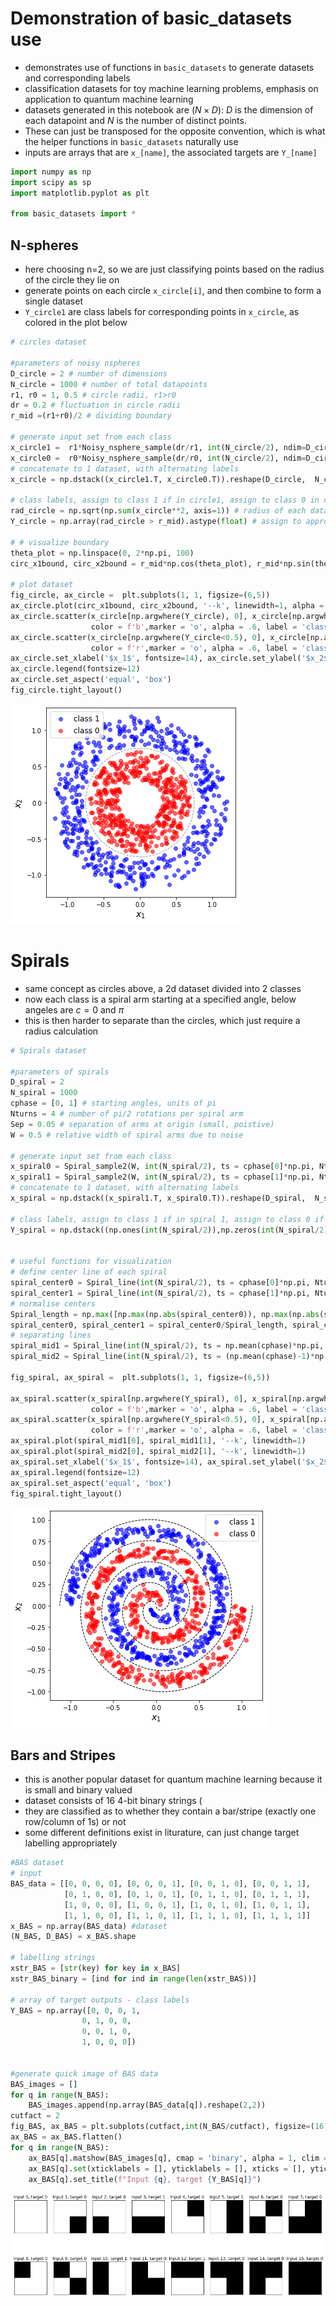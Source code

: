# Demonstration of basic_datasets use
 - demonstrates use of functions in `basic_datasets` to generate datasets and corresponding labels
 - classification datasets for toy machine learning problems, emphasis on application to quantum machine learning
 - datasets generated in this notebook are $(N \times D)$: $D$ is the dimension of each datapoint and $N$ is the number of distinct points. 
 - These can just be transposed for the opposite convention, which is what the helper functions in `basic_datasets` naturally use
 - inputs are arrays that are `x_[name]`, the associated targets are `Y_[name]`


```python
import numpy as np
import scipy as sp
import matplotlib.pyplot as plt

from basic_datasets import *
```

## N-spheres
- here choosing n=2, so we are just classifying points based on the radius of the circle they lie on
- generate points on each circle `x_circle[i]`, and then combine to form a single dataset
- `Y_circle1` are class labels for corresponding points in `x_circle`, as colored in the plot below


```python
# circles dataset

#parameters of noisy nspheres
D_circle = 2 # number of dimensions
N_circle = 1000 # number of total datapoints
r1, r0 = 1, 0.5 # circle radii, r1>r0
dr = 0.2 # fluctuation in circle radii
r_mid =(r1+r0)/2 # dividing boundary

# generate input set from each class
x_circle1 =  r1*Noisy_nsphere_sample(dr/r1, int(N_circle/2), ndim=D_circle).T
x_circle0 =  r0*Noisy_nsphere_sample(dr/r0, int(N_circle/2), ndim=D_circle).T
# concatenate to 1 dataset, with alternating labels
x_circle = np.dstack((x_circle1.T, x_circle0.T)).reshape(D_circle,  N_circle).T 

# class labels, assign to class 1 if in circle1, assign to class 0 in circle 0
rad_circle = np.sqrt(np.sum(x_circle**2, axis=1)) # radius of each datapoint
Y_circle = np.array(rad_circle > r_mid).astype(float) # assign to appropriate radius

# # visualize boundary
theta_plot = np.linspace(0, 2*np.pi, 100)
circ_x1bound, circ_x2bound = r_mid*np.cos(theta_plot), r_mid*np.sin(theta_plot)

# plot dataset
fig_circle, ax_circle =  plt.subplots(1, 1, figsize=(6,5))
ax_circle.plot(circ_x1bound, circ_x2bound, '--k', linewidth=1, alpha = .4)
ax_circle.scatter(x_circle[np.argwhere(Y_circle), 0], x_circle[np.argwhere(Y_circle), 1],
                  color = f'b',marker = 'o', alpha = .6, label = 'class 1')
ax_circle.scatter(x_circle[np.argwhere(Y_circle<0.5), 0], x_circle[np.argwhere(Y_circle<0.5), 1],
                  color = f'r',marker = 'o', alpha = .6, label = 'class 0')
ax_circle.set_xlabel('$x_1$', fontsize=14), ax_circle.set_ylabel('$x_2$', fontsize=14)
ax_circle.legend(fontsize=12)
ax_circle.set_aspect('equal', 'box')
fig_circle.tight_layout()

```


    
![png](README_files/README_3_0.png)
    


# Spirals
- same concept as circles above, a 2d dataset divided into 2 classes
- now each class is a spiral arm starting at a specified angle, below angeles are $c=0$ and $\pi$
- this is then harder to separate than the circles, which just require a radius calculation


```python
# Spirals dataset

#parameters of spirals
D_spiral = 2
N_spiral = 1000
cphase = [0, 1] # starting angles, units of pi
Nturns = 4 # number of pi/2 rotations per spiral arm
Sep = 0.05 # separation of arms at origin (small, poistive)
W = 0.5 # relative width of spiral arms due to noise

# generate input set from each class
x_spiral0 = Spiral_sample2(W, int(N_spiral/2), ts = cphase[0]*np.pi, Nturns = Nturns, Sep = Sep).T
x_spiral1 = Spiral_sample2(W, int(N_spiral/2), ts = cphase[1]*np.pi, Nturns = Nturns, Sep = Sep).T
# concatenate to 1 dataset, with alternating labels
x_spiral = np.dstack((x_spiral1.T, x_spiral0.T)).reshape(D_spiral,  N_spiral).T 

# class labels, assign to class 1 if in spiral 1, assign to class 0 if in spiral 0
Y_spiral = np.dstack((np.ones(int(N_spiral/2)),np.zeros(int(N_spiral/2)) )).flatten() # class 1 maps to 1, class 0 to 0


# useful functions for visualization
# define center line of each spiral
spiral_center0 = Spiral_line(int(N_spiral/2), ts = cphase[0]*np.pi, Nturns = Nturns, Sep = Sep)
spiral_center1 = Spiral_line(int(N_spiral/2), ts = cphase[1]*np.pi, Nturns = Nturns, Sep = Sep)
# normalise centers
Spiral_length = np.max([np.max(np.abs(spiral_center0)), np.max(np.abs(spiral_center0))])
spiral_center0, spiral_center1 = spiral_center0/Spiral_length, spiral_center1/ Spiral_length
# separating lines
spiral_mid1 = Spiral_line(int(N_spiral/2), ts = np.mean(cphase)*np.pi, Nturns = Nturns+.5, Sep = Sep)/ Spiral_length
spiral_mid2 = Spiral_line(int(N_spiral/2), ts = (np.mean(cphase)-1)*np.pi, Nturns = Nturns+.5, Sep = Sep)/ Spiral_length

fig_spiral, ax_spiral =  plt.subplots(1, 1, figsize=(6,5))

ax_spiral.scatter(x_spiral[np.argwhere(Y_spiral), 0], x_spiral[np.argwhere(Y_spiral), 1],
                  color = f'b',marker = 'o', alpha = .6, label = 'class 1')
ax_spiral.scatter(x_spiral[np.argwhere(Y_spiral<0.5), 0], x_spiral[np.argwhere(Y_spiral<0.5), 1],
                  color = f'r',marker = 'o', alpha = .6, label = 'class 0')
ax_spiral.plot(spiral_mid1[0], spiral_mid1[1], '--k', linewidth=1)
ax_spiral.plot(spiral_mid2[0], spiral_mid2[1], '--k', linewidth=1)
ax_spiral.set_xlabel('$x_1$', fontsize=14), ax_spiral.set_ylabel('$x_2$', fontsize=14)
ax_spiral.legend(fontsize=12)
ax_spiral.set_aspect('equal', 'box')
fig_spiral.tight_layout()

```


    
![png](README_files/README_5_0.png)
    


## Bars and Stripes
- this is another popular dataset for quantum machine learning because it is small and binary valued
- dataset consists of 16 4-bit binary strings (
- they are classified as to whether they contain a bar/stripe (exactly one row/column of 1s) or not
- some different definitions exist in liturature, can just change target labelling appropriately


```python
#BAS dataset
# input
BAS_data = [[0, 0, 0, 0], [0, 0, 0, 1], [0, 0, 1, 0], [0, 0, 1, 1],
            [0, 1, 0, 0], [0, 1, 0, 1], [0, 1, 1, 0], [0, 1, 1, 1],
            [1, 0, 0, 0], [1, 0, 0, 1], [1, 0, 1, 0], [1, 0, 1, 1],
            [1, 1, 0, 0], [1, 1, 0, 1], [1, 1, 1, 0], [1, 1, 1, 1]]
x_BAS = np.array(BAS_data) #dataset
(N_BAS, D_BAS) = x_BAS.shape

# labelling strings
xstr_BAS = [str(key) for key in x_BAS] 
xstr_BAS_binary = [ind for ind in range(len(xstr_BAS))]

# array of target outputs - class labels
Y_BAS = np.array([0, 0, 0, 1,
                0, 1, 0, 0,
                0, 0, 1, 0,
                1, 0, 0, 0])


#generate quick image of BAS data
BAS_images = []
for q in range(N_BAS):
    BAS_images.append(np.array(BAS_data[q]).reshape(2,2))
cutfact = 2
fig_BAS, ax_BAS = plt.subplots(cutfact,int(N_BAS/cutfact), figsize=(16,6))
ax_BAS = ax_BAS.flatten()
for q in range(N_BAS):
    ax_BAS[q].matshow(BAS_images[q], cmap = 'binary', alpha = 1, clim = [0,1])
    ax_BAS[q].set(xticklabels = [], yticklabels = [], xticks = [], yticks = [])
    ax_BAS[q].set_title(f"Input {q}, target {Y_BAS[q]}")
```


    
![png](README_files/README_7_0.png)
    

